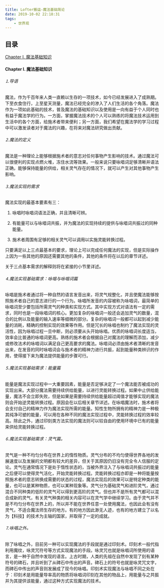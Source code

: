 ```yaml
---
title: Lofter搬运-魔法基础简论
date: 2019-10-02 22:18:31
tags:
    - 世界观
---
```

## 目录

[Chapter Ⅰ. 魔法基础知识](#chapteri.魔法基础知识)

 

#### Chapter Ⅰ. 魔法基础知识

###### ⒈导语

魔法，作为千百年来人类一直赖以生存的一项技术，如今已经发展进入了成熟期。下至衣食住行，上至星天测量，魔法已经完全的渗入了人们生活的各个角落。魔法作为一项如此基础的技术，普及魔法的基础知识以及使用是一向有益于个人同时也有益于魔法学的行为。一方面，掌握魔法技术的个人可以熟练的将魔法技术运用到生活中的各个方面，给施术者带来便利；另一方面，我们希望在魔法学的学习过程中可以激发读者对于魔法的兴趣，在将来对魔法研究做出贡献。  
<!-- more -->
###### ⒉魔法的定义

魔法是一种理论上能够根据施术者的意志对任何事物产生影响的技术。通过魔法可以很便利的实现点燃火堆，冻住水流等效果。一般来说只要咏唱词足够清晰并语法正确，能够保持能量的供给，相关灵气存在的情况下，就可以产生对其他事物产生影响。  

###### ⒊魔法实现的需求

魔法实现的最基本要素有三：  

1. 咏唱时咏唱词语法正确，并且清晰可辨。  

2. 有能量可以与咏唱词共振，并为魔法的实现持续的提供与咏唱词共振过的同种能量。  

3. 施术者周围有足够的相关灵气可以调用以实施灵能转换过程。  

只要满足以上三点最基本的要求，理论上可以完成任何魔法的实现，但是实际操作上因为一些其他的原因还需要其他的条件，其他的条件将在以后的章节详述。  

关于三点基本需求的解释则将在紧接的小节里详述。  

###### ⒋魔法实现基础需求：咏唱与咏唱词篇

咏唱是施术者通过将一种自然的语言发音出来，将灵气规整化，并且使魔法能够按照施术者自己的意志进行的一个行为。咏唱所发音的内容被称为咏唱词，最简单的咏唱词至少要包括所需灵气的种类和实现方式。其中实现方式对语法有一定的需求，同时也是一段咏唱词的核心。更加复杂的咏唱词一般还会追加灵气的数量，混合的比例以及能量的输入速率等细微的部分。复杂的咏唱词一般都可以起到减少能量的消耗，精确的控制实现的效果等作用。但是冗长的咏唱也制约了魔法实现的灵活性，因为咏唱过程一旦中断，则必须要从头开始咏唱。优质的咏唱词长度适当，效率会比普通的咏唱词更高。熟练的施术者会根据自己对魔法的理解而添加，减少或修改法术的咏唱词以满足自己更高要求的魔法。咏唱词必须由施术者清晰的发音出来，在发音的同时咏唱词会与施术者的精神力进行共振，起到能量种类辨识的作用，使得接下来为魔法提供能量的步骤可行。  

###### ⒌魔法实现基础需求：能量篇

能量是魔法实现过程中一大重要因素，能量是否足够决定了一个魔法能否被成功的实现出来。大部分魔法需要持续供给能量，以进行灵能转换过程。如果中止供给能量，魔法不会立即失败，但是如果是需要持续供给能量超过阈值才能够实现的魔法则会开始逆灵能转换过程。原因会在以后相关章节详述。在咏唱魔法时，施术者将会支付自己的精神力作为魔法实现所需的能量。知性生物所拥有的精神力是一种极其纯净可塑的能量，可以用在各种不同的魔法实现过程中，灵能转换过程的效率较高。除此之外，通过印刻类方法实现的魔法则可以较自由的使用环境中已有的能量来供给灵能转换过程。  

###### ⒍魔法实现基础需求：灵气篇。

灵气是一种不均匀分布在世界上的惰性物质。灵气分布的不均匀使得世界各地的发展速度以及发展的文明都有较大的差异，但关于其原因仍旧没有完全令人信服的定论。灵气在通常情况下是处于惰性状态的，当被外界注入了与咏唱词共振过的能量之后便可以使得灵气活化，开始灵能转换过程。灵能转换过程亦即是一种将能量按照施术者的意志转换成需要的状态的过程，魔法实现后的效果可以是特定种类的能量，也可以是某种物质，也可以某种现象等。灵气分为基础灵气和进阶灵气，通过混合不同种类的低阶的灵气可以得到更高阶的灵气。但也并不是所有灵气都可以混合成新的灵气，有关灵气种类的相关内容可以在灵气学中继续学习。由于灵气并不是不均匀分布在世界上的，所以并不能在世界任意一处使用魔法，也因此会有没有灵气，不适合魔法师生存的地方。有的地方因此渺无人迹，也有的地方建立了以名为【科技】的技术为主轴的国家，并取得了一定的成就。  

###### ⒎咏唱之外。

除了咏唱之外，目前另一种可以实现魔法的手段就是通过印刻术。印刻术一般代指利用魔纹，咏灵咒符号等方式实现魔法的手段。咏灵咒也就是咏唱词所使用的语言，是一种于自然中发现的语言。上古时期，人类的先祖在自然中发现了刻有某种符号的碑石，并且听到了从碑石中传出的声音。碑石上的符号也就是咏灵咒文字，而碑石中传出的声音则发展成了现今的咏唱。印刻术实现魔法与咏唱不同之处在于：印刻术是用能量导率高的物质将咏唱词印刻在其他的物品上，用能量与之共振并为其提供该能量，通过这种方式实现魔法的技术。  